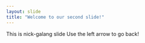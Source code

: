 ```yaml
---
layout: slide
title: "Welcome to our second slide!"
---
```

This is nick-galang slide
Use the left arrow to go back!